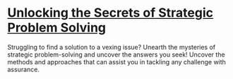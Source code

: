 
# [Unlocking the Secrets of Strategic Problem Solving](https://www.mindhaste.com/t/problem-solving/unlocking-the-secrets-of-strategic-problem-solving-306)

Struggling to find a solution to a vexing issue? Unearth the mysteries of strategic problem-solving and uncover the answers you seek! Uncover the methods and approaches that can assist you in tackling any challenge with assurance.
    